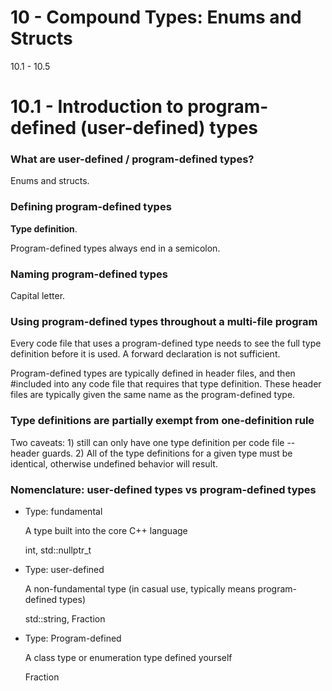 # 10 - Compound Types: Enums and Structs

10.1 - 10.5

# 10.1 - Introduction to program-defined (user-defined) types

### What are user-defined / program-defined types?
Enums and structs.

### Defining program-defined types
**Type definition**.

Program-defined types always end in a semicolon.

### Naming program-defined types
Capital letter.

### Using program-defined types throughout a multi-file program
Every code file that uses a program-defined type needs to see the full type definition
before it is used. A forward declaration is not sufficient.

Program-defined types are typically defined in header files, and then #included into any
code file that requires that type definition. These header files are typically given the
same name as the program-defined type.

### Type definitions are partially exempt from one-definition rule
Two caveats: 1) still can only have one type definition per code file -- header guards. 2)
All of the type definitions for a given type must be identical, otherwise undefined
behavior will result.

### Nomenclature: user-defined types vs program-defined types
* Type: fundamental

    A type built into the core C++ language

    int, std::nullptr_t

* Type: user-defined

    A non-fundamental type (in casual use, typically means program-defined types)

    std::string, Fraction

* Type: Program-defined

    A class type or enumeration type defined yourself

    Fraction
